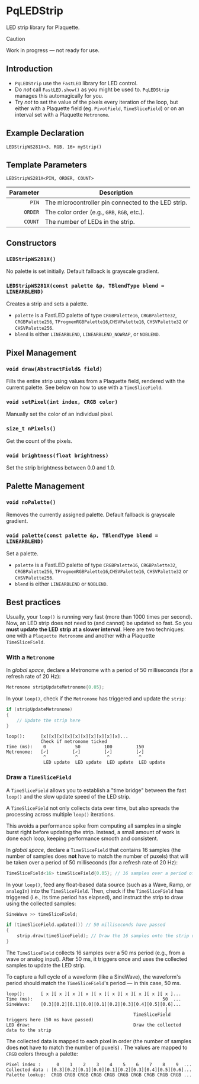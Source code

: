 # PqLEDStrip
LED strip library for Plaquette.

> [!CAUTION]
> Work in progress — not ready for use.

## Introduction

- `PqLEDStrip` use the `FastLED` library for LED control.
- Do *not* call `FastLED.show()` as you might be used to. `PqLEDStrip` manages this automagically for you.
- Try *not* to set the value of the pixels every iteration of the loop, but either with a Plaquette field (eg. `PivotField`, `TimeSliceField`) or on an interval set with a Plaquette `Metronome`. 

## Example Declaration

`LEDStripWS281X<3, RGB, 16> myStrip()`

## Template Parameters

`LEDStripWS281X<PIN, ORDER, COUNT>`

| Parameter | Description |
|-:|-|
| `PIN`     | The microcontroller pin connected to the LED strip. |
| `ORDER`   | The color order (e.g., `GRB`, `RGB`, etc.). |
| `COUNT`   | The number of LEDs in the strip. |

## Constructors

### `LEDStripWS281X()`
No palette is set initially. Default fallback is grayscale gradient.

### `LEDStripWS281X(const palette &p, TBlendType blend = LINEARBLEND)`
Creates a strip and sets a palette.

- `palette` is a FastLED palette of type `CRGBPalette16`, `CRGBPalette32`, `CRGBPalette256`, `TProgmemRGBPalette16`,`CHSVPalette16`, `CHSVPalette32` or `CHSVPalette256`.
- `blend` is either `LINEARBLEND`, `LINEARBLEND_NOWRAP`, or `NOBLEND`.

## Pixel  Management

### `void draw(AbstractField& field)`
Fills the entire strip using values from a Plaquette field, rendered with the current palette. See below on how to use with a `TimeSliceField`.

### `void setPixel(int index, CRGB color)`
Manually set the color of an individual pixel.

### `size_t nPixels()`
Get the count of the pixels.

### `void brightness(float brightness)`
Set the strip brightness between 0.0 and 1.0.

## Palette Management

### `void noPalette()`
Removes the currently assigned palette. Default fallback is grayscale gradient.

### `void palette(const palette &p, TBlendType blend = LINEARBLEND)`
Set a palette.
- `palette` is a FastLED palette of type `CRGBPalette16`, `CRGBPalette32`, `CRGBPalette256`, `TProgmemRGBPalette16`,`CHSVPalette16`, `CHSVPalette32` or `CHSVPalette256`.
- `blend` is either `LINEARBLEND` or `NOBLEND`.

## Best practices
Usually, your `loop()` is running very fast (more than 1000 times per second). Now, an LED strip does not need to (and cannot) be updated so fast. So you **must update the LED strip at a slower interval**. Here are two techniques: one with a `Plaquette Metronome` and another with a Plaquette `TimeSliceField`.

### With a `Metronome`

In *global space*, declare a Metronome with a period of 50 milliseconds (for a refresh rate of 20 Hz):
```cpp
Metronome stripUpdateMetronome{0.05};
```

In your `loop()`, check if the `Metronome` has triggered and update the `strip`:
```cpp
if (stripUpdateMetronome)
{
    // Update the strip here
}
```

```text
loop():      [x][x][x][x][x][x][x][x][x][x]...
             Check if metronome ticked
Time (ms):    0           50         100         150
Metronome:   [✓]         [✓]         [✓]         [✓]
              ^           ^           ^           ^
              LED update  LED update  LED update  LED update
```

### Draw a `TimeSliceField`

A `TimeSliceField` allows you to establish a "time bridge" between the fast `loop()` and the slow update speed of the LED strip.

A `TimeSliceField` not only collects data over time, but also spreads the processing across multiple `loop()` iterations.

This avoids a performance spike from computing all samples in a single burst right before updating the strip. Instead, a small amount of work is done each loop, keeping performance smooth and consistent.

In *global space*, declare a `TimeSliceField` that contains 16 samples (the number of samples does **not** have to match the number of puxels) that will be taken over a period of 50 milliseconds (for a refresh rate of 20 Hz):
```cpp
TimeSliceField<16> timeSliceField{0.05}; // 16 samples over a period of 50 ms
```

In your `loop()`, feed any float-based data source (such as a Wave, Ramp, or `analogIn`) into the `TimeSliceField`. Then, check if the `TimeSliceField` has triggered (i.e., its time period has elapsed), and instruct the strip to draw using the collected samples:
```cpp
SineWave >> timeSliceField;

if (timeSliceField.updated()) // 50 milliseconds have passed
{
    strip.draw(timeSliceField); // Draw the 16 samples onto the strip using the current palette
}
```

The `TimeSliceField` collects 16 samples over a 50 ms period (e.g., from a wave or analog input). After 50 ms, it triggers once and uses the collected samples to update the LED strip.

To capture a full cycle of a waveform (like a SineWave), the waveform's period should match the `TimeSliceField`'s period — in this case, 50 ms.

```text
loop():      [ x ][ x ][ x ][ x ][ x ][ x ][ x ][ x ][ x ][ x ]...
Time (ms):                                                 50  ...
SineWave:    [0.3][0.2][0.1][0.0][0.1][0.2][0.3][0.4][0.5][0.6]...   
                                                            |
                                                TimeSliceField triggers here (50 ms have passed)
LED draw:                                       Draw the collected data to the strip 
```

The collected data is mapped to each pixel in order (the number of samples does **not** have to match the number of puxels) . The values are mapped to `CRGB` colors through a palette:
```text
Pixel index :      0    1    2    3    4    5    6    7    8    9  ...
Collected data : [0.3][0.2][0.1][0.0][0.1][0.2][0.3][0.4][0.5][0.6]...
Palette lookup:  CRGB CRGB CRGB CRGB CRGB CRGB CRGB CRGB CRGB CRGB ...
```


